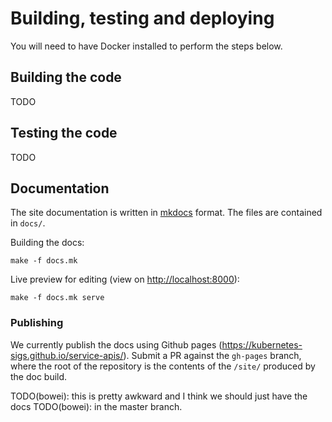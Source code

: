 <!--
Copyright 2019 The Kubernetes Authors.

Licensed under the Apache License, Version 2.0 (the "License");
you may not use this file except in compliance with the License.
You may obtain a copy of the License at

     http://www.apache.org/licenses/LICENSE-2.0

Unless required by applicable law or agreed to in writing, software
distributed under the License is distributed on an "AS IS" BASIS,
WITHOUT WARRANTIES OR CONDITIONS OF ANY KIND, either express or implied.
See the License for the specific language governing permissions and
limitations under the License.
-->

# Building, testing and deploying

You will need to have Docker installed to perform the steps below.

## Building the code

TODO

## Testing the code

TODO

## Documentation

The site documentation is written in [mkdocs][mkdocs] format. The files are
contained in `docs/`.

Building the docs:

```shell
make -f docs.mk
```

Live preview for editing (view on [http://localhost:8000]()):

```shell
make -f docs.mk serve
```

### Publishing

We currently publish the docs using Github pages
(https://kubernetes-sigs.github.io/service-apis/). Submit a PR against the
`gh-pages` branch, where the root of the repository is the contents of the
`/site/` produced by the doc build.

TODO(bowei): this is pretty awkward and I think we should just have the docs
TODO(bowei): in the master branch.

[mkdocs]: https://www.mkdocs.org/
